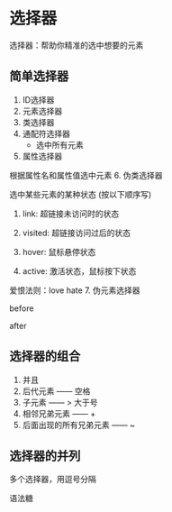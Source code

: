 # 选择器

选择器：帮助你精准的选中想要的元素

## 简单选择器

1. ID选择器
2. 元素选择器
3. 类选择器
4. 通配符选择器
    * 选中所有元素
5. 属性选择器

根据属性名和属性值选中元素
6. 伪类选择器

选中某些元素的某种状态
(按以下顺序写)

1) link: 超链接未访问时的状态

2) visited: 超链接访问过后的状态

3) hover: 鼠标悬停状态

4) active: 激活状态，鼠标按下状态

爱恨法则：love hate
7. 伪元素选择器

before

after

## 选择器的组合

1. 并且
2. 后代元素 —— 空格
3. 子元素 —— > 大于号
4. 相邻兄弟元素 —— +
5. 后面出现的所有兄弟元素 —— ~

## 选择器的并列

多个选择器，用逗号分隔

语法糖
